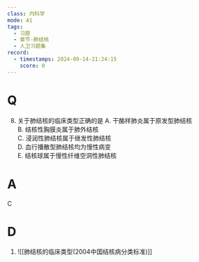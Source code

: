 ```yaml
---
class: 内科学
mode: A1
tags:
  - 习题
  - 章节-肺结核
  - 人卫习题集
record:
  - timestamps: 2024-09-14-21:24:15
    score: 0
---
```


# Q
8. 关于肺结核的临床类型正确的是
A. 干酪样肺炎属于原发型肺结核  
B. 结核性胸膜炎属于肺外结核  
C. 浸润性肺结核属于继发性肺结核  
D. 血行播散型肺结核均为慢性病变  
E. 结核球属于慢性纤维空洞性肺结核
# A
C
# D
1. ![[肺结核的临床类型(2004中国结核病分类标准)]]